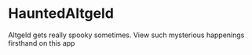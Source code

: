 HauntedAltgeld
==============

Altgeld gets really spooky sometimes. View such mysterious happenings firsthand on this app
